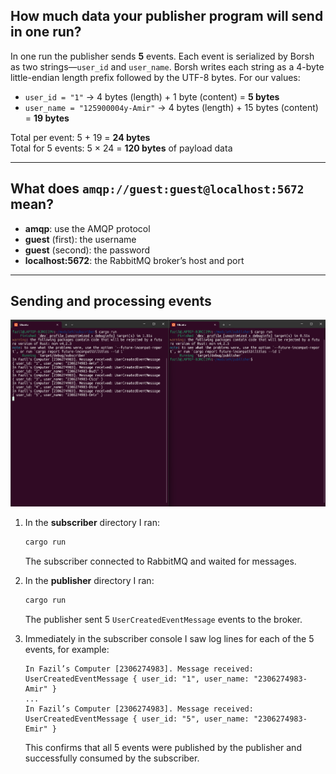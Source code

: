 ## How much data your publisher program will send in one run?

In one run the publisher sends **5** events. Each event is serialized by Borsh as two strings—`user_id` and `user_name`. Borsh writes each string as a 4-byte little-endian length prefix followed by the UTF-8 bytes. For our values:

- `user_id = "1"` → 4 bytes (length) + 1 byte (content) = **5 bytes**  
- `user_name = "125900004y-Amir"` → 4 bytes (length) + 15 bytes (content) = **19 bytes**

Total per event: 5 + 19 = **24 bytes**  
Total for 5 events: 5 × 24 = **120 bytes** of payload data

---

## What does `amqp://guest:guest@localhost:5672` mean?

- **amqp**: use the AMQP protocol  
- **guest** (first): the username  
- **guest** (second): the password  
- **localhost:5672**: the RabbitMQ broker’s host and port  

---

## Sending and processing events

![Publisher and Subscriber Consoles](./img/89675224-9176-48d6-9fcb-2b3e576fda17.png)

1. In the **subscriber** directory I ran:
   ```bash
   cargo run
   ````

   The subscriber connected to RabbitMQ and waited for messages.

2. In the **publisher** directory I ran:

   ```bash
   cargo run
   ```

   The publisher sent 5 `UserCreatedEventMessage` events to the broker.

3. Immediately in the subscriber console I saw log lines for each of the 5 events, for example:

   ```
   In Fazil’s Computer [2306274983]. Message received: UserCreatedEventMessage { user_id: "1", user_name: "2306274983-Amir" }
   ...
   In Fazil’s Computer [2306274983]. Message received: UserCreatedEventMessage { user_id: "5", user_name: "2306274983-Emir" }
   ```

   This confirms that all 5 events were published by the publisher and successfully consumed by the subscriber.

